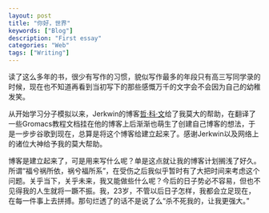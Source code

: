 ```yaml
---
layout: post
title: "你好，世界"
keywords: ["Blog"]
description: "First essay"
categories: "Web"
tags: ["Writing"]
---
```


读了这么多年的书，很少有写作的习惯，貌似写作最多的年段只有高三写同学录的时候，现在也不知道再看到当初写下的那些感慨万千的文字会不会因为自己的幼稚发笑。

从开始学习分子模拟以来，Jerkwin的博客[哲·科·文](http:jerkwin.com "哲·科·文 Jrekwin")给了我莫大的帮助，在翻译了一些Gromacs教程文档挂在他的博客上后渐渐也萌生了创建自己博客的想法，于是一步步谷歌到现在，总算是将这个博客给建立起来了。感谢Jerkwin以及网络上的诸位大神给予我的莫大帮助。

博客是建立起来了，可是用来写什么呢？单是这点就让我的博客计划搁浅了好久。所谓“福兮祸所依，祸兮福所系”，在受伤之后我似乎暂时有了大把时间来考虑这个问题。关乎当下，关乎未来，我又能做些什么呢？今后的日子势必不容易，但也不见得我的人生就将一蹶不振。我，23岁，不管以后日子怎样，我都会立足现在，在每一件事上去拼搏。那句烂透了的话不是说了么“杀不死我的，让我更强大。”

